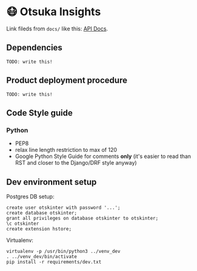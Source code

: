 # 😷 Otsuka Insights

Link fileds from `docs/` like this: [API Docs](docs/api.md).

## Dependencies

`TODO: write this!`

## Product deployment procedure

`TODO: write this!`

## Code Style guide

### Python

* PEP8
* relax line length restriction to max of 120
* Google Python Style Guide for comments **only** (it's easier to read than RST and closer to the Django/DRF style anyway)

## Dev environment setup

Postgres DB setup:

```
create user otskinter with password '...';
create database otskinter;
grant all privileges on database otskinter to otskinter;
\c otskinter
create extension hstore;
```

Virtualenv:

```
virtualenv -p /usr/bin/python3 ../venv_dev
. ../venv_dev/bin/activate
pip install -r requirements/dev.txt
```
